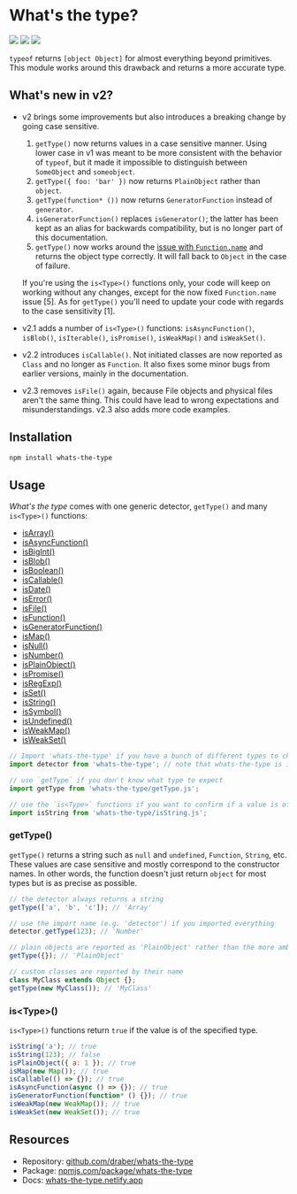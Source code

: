 # What's the type?

![](https://img.shields.io/github/license/draber/whats-the-type.svg)
![](https://img.shields.io/github/package-json/v/draber/whats-the-type.svg?)
![](https://img.shields.io/bundlephobia/min/whats-the-type.svg)

`typeof` returns `[object Object]` for almost everything beyond primitives. This module works around this drawback and returns a more accurate type. 

## What's new in v2?
- v2 brings some improvements but also introduces a breaking change by going case sensitive. 

    1. `getType()` now returns values in a case sensitive manner. Using lower case in v1 was meant to be more consistent with the behavior of `typeof`, but it made it impossible to distinguish between `SomeObject` and `someobject`. 
    2. `getType({ foo: 'bar' })` now returns `PlainObject` rather than `object`. 
    3. `getType(function* ())` now returns `GeneratorFunction` instead of `generator`. 
    4. `isGeneratorFunction()` replaces `isGenerator()`; the latter has been kept as an alias for backwards compatibility, but is no longer part of this documentation.
    5. `getType()` now works around the [issue with `Function.name`](https://developer.mozilla.org/en-US/docs/Web/JavaScript/Reference/Global_Objects/Function/name#sect3) and returns the object type correctly. It will fall back to `Object` in the case of failure.

    If you're using  the `is<Type>()` functions only, your code will keep on working without any changes, except for the now fixed `Function.name` issue [5]. As for `getType()` you'll need to update your code with regards to the case sensitivity [1].

- v2.1 adds a number of `is<Type>()` functions: `isAsyncFunction()`, `isBlob()`, `isIterable()`, `isPromise()`, `isWeakMap()` and `isWeakSet()`.
- v2.2 introduces `isCallable()`. Not initiated classes are now reported as `Class` and no longer as `Function`. It also fixes some minor bugs from earlier versions, mainly in the documentation.
- v2.3 removes `isFile()` again, because File objects and physical files aren't the same thing. This could have lead to wrong expectations and misunderstandings. v2.3 also adds more code examples.

## Installation

```bash
npm install whats-the-type
```

## Usage
_What's the type_ comes with one generic detector, `getType()` and many `is<Type>()` functions:
- [isArray()](//whats-the-type.netlify.app/global.html#isArray)                        
- [isAsyncFunction()](//whats-the-type.netlify.app/global.html#isAsyncFunction)        
- [isBigInt()](//whats-the-type.netlify.app/global.html#isBigInt)                      
- [isBlob()](//whats-the-type.netlify.app/global.html#isBlob)                          
- [isBoolean()](//whats-the-type.netlify.app/global.html#isBoolean)                    
- [isCallable()](//whats-the-type.netlify.app/global.html#isCallable)              
- [isDate()](//whats-the-type.netlify.app/global.html#isDate)                          
- [isError()](//whats-the-type.netlify.app/global.html#isError)                        
- [isFile()](//whats-the-type.netlify.app/global.html#isFile)                          
- [isFunction()](//whats-the-type.netlify.app/global.html#isFunction)                 
- [isGeneratorFunction()](//whats-the-type.netlify.app/global.html#isGeneratorFunction)
- [isMap()](//whats-the-type.netlify.app/global.html#isMap)                            
- [isNull()](//whats-the-type.netlify.app/global.html#isNull)                          
- [isNumber()](//whats-the-type.netlify.app/global.html#isNumber)                      
- [isPlainObject()](//whats-the-type.netlify.app/global.html#isPlainObject)            
- [isPromise()](//whats-the-type.netlify.app/global.html#isPromise)                    
- [isRegExp()](//whats-the-type.netlify.app/global.html#isRegExp)                      
- [isSet()](//whats-the-type.netlify.app/global.html#isSet)                            
- [isString()](//whats-the-type.netlify.app/global.html#isString)                      
- [isSymbol()](//whats-the-type.netlify.app/global.html#isSymbol)                      
- [isUndefined()](//whats-the-type.netlify.app/global.html#isUndefined)                
- [isWeakMap()](//whats-the-type.netlify.app/global.html#isWeakMap)                    
- [isWeakSet()](//whats-the-type.netlify.app/global.html#isWeakSet)              
    
```javascript
// Import 'whats-the-type' if you have a bunch of different types to check. This imports all functions at once.
import detector from 'whats-the-type'; // note that whats-the-type is implemented as ESM and not in CJS

// use `getType` if you don't know what type to expect
import getType from 'whats-the-type/getType.js';

// use the `is<Type>` functions if you want to confirm if a value is of a specific type
import isString from 'whats-the-type/isString.js';
```

### getType()
`getType()` returns a string such as `null` and `undefined`, `Function`, `String`, etc. These values are case sensitive and mostly correspond to the constructor names. In other words, the function doesn't just return `object` for most types but is as precise as possible.

```javascript
// the detector always returns a string
getType(['a', 'b', 'c']); // 'Array'

// use the import name (e.g. 'detector') if you imported everything
detector.getType(123); // 'Number'

// plain objects are reported as 'PlainObject' rather than the more ambiguous 'Object'
getType({}); // 'PlainObject'

// custom classes are reported by their name
class MyClass extends Object {};
getType(new MyClass()); // 'MyClass'
```

### is&lt;Type&gt;()
`is<Type>()` functions return `true` if the value is of the specified type.

```javascript
isString('a'); // true
isString(123); // false
isPlainObject({ a: 1 }); // true
isMap(new Map()); // true
isCallable(() => {}); // true
isAsyncFunction(async () => {}); // true
isGeneratorFunction(function* () {}); // true
isWeakMap(new WeakMap()); // true
isWeakSet(new WeakSet()); // true
```

## Resources

- Repository: [github.com/draber/whats-the-type](https://github.com/draber/whats-the-type) 
- Package: [npmjs.com/package/whats-the-type](https://npmjs.com/package/whats-the-type)
- Docs: [whats-the-type.netlify.app](https://whats-the-type.netlify.app/)
